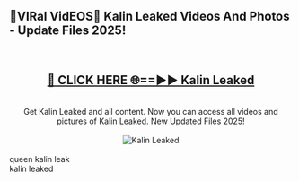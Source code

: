 <h2>🔴VIRal VidEOS🔴 Kalin Leaked Videos And Photos - Update Files 2025!</h2>
<br>
<div align="center">
<h2><a href="https://virallinks.top/odZfE0" rel="nofollow">🔴 CLICK HERE 🌐==►► Kalin Leaked</a></h2>
<br>
Get Kalin Leaked and all content. Now you can access all videos and pictures of Kalin Leaked. New Updated Files 2025!
<br>
<br>
<a href="https://virallinks.top/odZfE0" rel="nofollow" data-target="animated-image.originalLink"><img src="https://i.imgur.com/dJHk4Zq.gif)" alt="Kalin Leaked" style="max-width: 100%; display: inline-block;" data-target="animated-image.originalImage"></a>
</div>
<br>
queen kalin leak<br>
kalin leaked